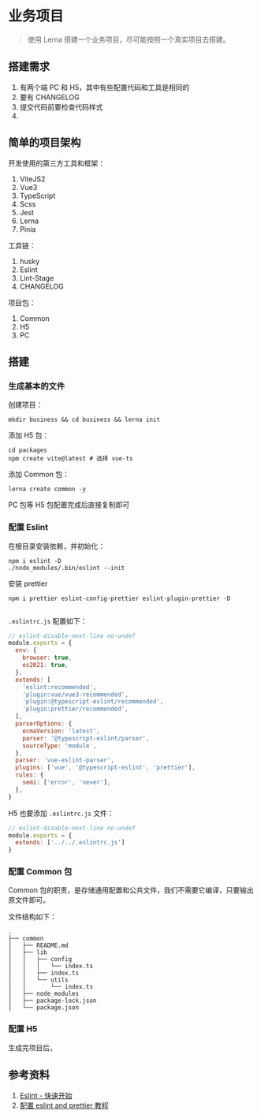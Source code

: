 # 业务项目

> 使用  Lerna 搭建一个业务项目，尽可能按照一个真实项目去搭建。

## 搭建需求

1. 有两个端 PC 和 H5，其中有些配置代码和工具是相同的
2. 要有 CHANGELOG
3. 提交代码前要检查代码样式
4. 



## 简单的项目架构

开发使用的第三方工具和框架：

1. ViteJS2
2. Vue3
3. TypeScript
4. Scss
5. Jest
6. Lerna
7. Pinia

工具链：

1. husky
2. Eslint
3. Lint-Stage
4. CHANGELOG

项目包：

1. Common
2. H5
3. PC



## 搭建

### 生成基本的文件

创建项目：

```shell
mkdir business && cd business && lerna init
```

添加 H5 包：

```shell
cd packages
npm create vite@latest # 选择 vue-ts
```

添加 Common 包：

```shell
lerna create common -y
```

PC 包等 H5 包配置完成后直接复制即可



### 配置 Eslint

在根目录安装依赖，并初始化：

```shell
npm i eslint -D
./node_modules/.bin/eslint --init
```

安装 prettier

```shell
npm i prettier eslint-config-prettier eslint-plugin-prettier -D
 
```

`.eslintrc.js` 配置如下：

```javascript
// eslint-disable-next-line no-undef
module.exports = {
  env: {
    browser: true,
    es2021: true,
  },
  extends: [
    'eslint:recommended',
    'plugin:vue/vue3-recommended',
    'plugin:@typescript-eslint/recommended',
    'plugin:prettier/recommended',
  ],
  parserOptions: {
    ecmaVersion: 'latest',
    parser: '@typescript-eslint/parser',
    sourceType: 'module',
  },
  parser: 'vue-eslint-parser',
  plugins: ['vue', '@typescript-eslint', 'prettier'],
  rules: {
    semi: ['error', 'never'],
  },
}

```

H5 也要添加 `.eslintrc.js` 文件：

```javascript
// eslint-disable-next-line no-undef
module.exports = {
  extends: ['../../.eslintrc.js']
}
```





### 配置 Common 包

Common 包的职责，是存储通用配置和公共文件，我们不需要它编译，只要输出原文件即可。

文件结构如下：

```shell
.
├── common
│   ├── README.md
│   ├── lib
│   │   ├── config
│   │   │   └── index.ts
│   │   ├── index.ts
│   │   └── utils
│   │       └── index.ts
│   ├── node_modules
│   ├── package-lock.json
│   └── package.json
```



### 配置 H5

生成完项目后，



## 参考资料

1. [Eslint - 快速开始](http://eslint.cn/docs/user-guide/getting-started)
2. [配置 eslint and prettier 教程](https://vueschool.io/articles/vuejs-tutorials/eslint-and-prettier-with-vite-and-vue-js-3/)